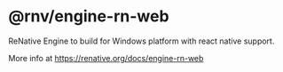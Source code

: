 # @rnv/engine-rn-web

ReNative Engine to build for Windows platform with react native support.

More info at https://renative.org/docs/engine-rn-web
